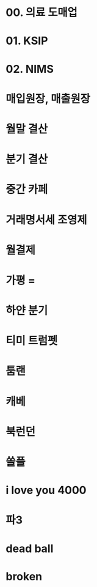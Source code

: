 # 00. 의료 도매업



# 01. KSIP



# 02. NIMS



# 매입원장, 매출원장



# 월말 결산



# 분기 결산



# 중간 카페



# 거래명서세 조영제



# 월결제



# 가평 =



# 하얀 분기



# 티미 트럼펫



# 툼랜



# 캐베



# 북런던



# 쏠플



# i love you 4000



# 파3



# dead ball



# broken





